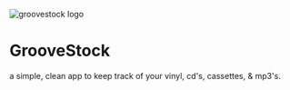 ![groovestock logo](https://github/Monsterlud/GrooveStock/images/artboard1.png)
# GrooveStock
a simple, clean app to keep track of your vinyl, cd's, cassettes, & mp3's.  
